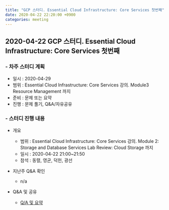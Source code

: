```yaml
---
title: "GCP 스터디. Essential Cloud Infrastructure: Core Services 첫번째"
date: 2020-04-22 22:20:00 +0900
categories: meeting
---
```


## 2020-04-22 GCP 스터디. Essential Cloud Infrastructure: Core Services 첫번째

### - 차주 스터디 계획
  - 일시 : 2020-04-29
  - 범위 : Essential Cloud Infrastructure: Core Services 강의. Module3 Resource Management 까지
  - 준비 : 문제 또는 요약
  - 진행 : 문제 풀기, Q&A/자유공유

### - 스터디 진행 내용

- 개요
  - 범위 : Essential Cloud Infrastructure: Core Services 강의. Module 2: Storage and Database Services Lab Review: Cloud Storage 까지
  - 일시 : 2020-04-22 21:00~21:50
  - 참석 : 동렬, 영균, 덕헌, 광선

- 지난주 Q&A 확인
  - n/a

- Q&A 및 공유
  - [Q/A 및 요약](https://github.com/bda-study/bda-study.github.io/blob/master/contents/2020-04-22-QnA_Essential_Cloud_Infrastructure_CoreServices_001.md)
